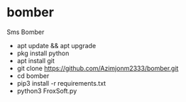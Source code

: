 # bomber
Sms Bomber

* apt update && apt upgrade
* pkg install python
* apt install git
* git clone https://github.com/Azimjonm2333/bomber.git
* cd bomber
* pip3 install -r requirements.txt
* python3 FroxSoft.py
